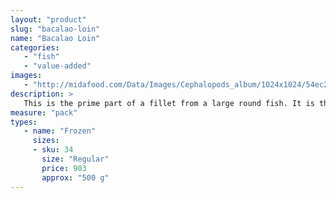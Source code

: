 ```yaml
---
layout: "product"
slug: "bacalao-loin"
name: "Bacalao Loin"
categories:
   - "fish"
   - "value-added"
images:
   - "http://midafood.com/Data/Images/Cephalopods_album/1024x1024/54ec21215c2c2508.jpg"
description: >
   This is the prime part of a fillet from a large round fish. It is the part of the fillet which is above the spine, sometimes called the top back loin. For steaks In a pan, heat the olive oil until it starts to smoke, then put in 4 pieces of bacalao - it is best to fry them in batches so that the oil maintains the ideal temperature. Turn the loins over within 3 to 5 minutes in order to finish the cooking. They should be fried through, nicely browned but still juicy inside. Proceed in the same manner for the second batch.
measure: "pack"
types: 
   - name: "Frozen"
     sizes: 
     - sku: 34
       size: "Regular"
       price: 903
       approx: "500 g"
---
```

